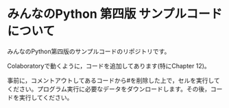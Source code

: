 # みんなのPython 第四版 サンプルコードについて

みんなのPython第四版のサンプルコードのリポジトリです。

Colaboratoryで動くように，コードを追加してあります(特にChapter 12)。

事前に，コメントアウトしてあるコードから#を削除した上で，セルを実行してください。プログラム実行に必要なデータをダウンロードします。その後，コードを実行してください。